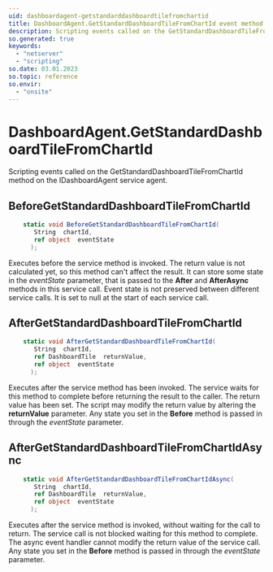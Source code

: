 ```yaml
---
uid: dashboardagent-getstandarddashboardtilefromchartid
title: DashboardAgent.GetStandardDashboardTileFromChartId event method
description: Scripting events called on the GetStandardDashboardTileFromChartId method on the DashboardAgent service agent.
so.generated: true
keywords:
  - "netserver"
  - "scripting"
so.date: 03.01.2023
so.topic: reference
so.envir:
  - "onsite"
---
```

# DashboardAgent.GetStandardDashboardTileFromChartId

Scripting events called on the <see cref='M:SuperOffice.CRM.Services.IDashboardAgent.GetStandardDashboardTileFromChartId'>GetStandardDashboardTileFromChartId</see> method on the <see cref='IDashboardAgent'>IDashboardAgent</see>  service agent.

## BeforeGetStandardDashboardTileFromChartId
```cs
    static void BeforeGetStandardDashboardTileFromChartId(
       String  chartId,
       ref object  eventState
      );
```
Executes before the service method is invoked.
The return value is not calculated yet, so this method can't affect the result.
It can store some state in the *eventState* parameter, that is passed to the **After** and **AfterAsync** methods in this service call.
Event state is not preserved between different service calls. It is set to null at the start of each service call.
## AfterGetStandardDashboardTileFromChartId
```cs
    static void AfterGetStandardDashboardTileFromChartId(
       String  chartId,
       ref DashboardTile  returnValue,
       ref object  eventState
      );
```
Executes after the service method has been invoked. The service waits for this method to complete before returning the result to the caller.
The return value has been set. The script may modify the return value by altering the **returnValue** parameter.
Any state you set in the **Before** method is passed in through the *eventState* parameter.
## AfterGetStandardDashboardTileFromChartIdAsync
```cs
    static void AfterGetStandardDashboardTileFromChartIdAsync(
       String  chartId,
       ref DashboardTile  returnValue,
       ref object  eventState
      );
```
Executes after the service method is invoked, without waiting for the call to return.
The service call is not blocked waiting for this method to complete.
The async event handler cannot modify the return value of the service call.
Any state you set in the **Before** method is passed in through the *eventState* parameter.

